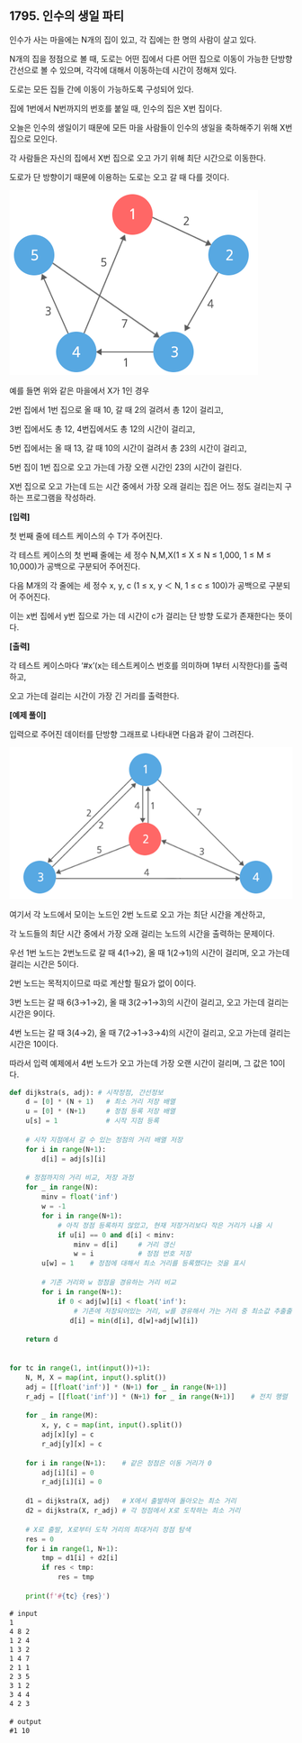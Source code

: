 ## 1795. 인수의 생일 파티

인수가 사는 마을에는 N개의 집이 있고, 각 집에는 한 명의 사람이 살고 있다.

N개의 집을 정점으로 볼 때, 도로는 어떤 집에서 다른 어떤 집으로 이동이 가능한 단방향 간선으로 볼 수 있으며, 각각에 대해서 이동하는데 시간이 정해져 있다.

도로는 모든 집들 간에 이동이 가능하도록 구성되어 있다.

집에 1번에서 N번까지의 번호를 붙일 때, 인수의 집은 X번 집이다.

오늘은 인수의 생일이기 때문에 모든 마을 사람들이 인수의 생일을 축하해주기 위해 X번 집으로 모인다.

각 사람들은 자신의 집에서 X번 집으로 오고 가기 위해 최단 시간으로 이동한다.

도로가 단 방향이기 때문에 이용하는 도로는 오고 갈 때 다를 것이다.

![img](D6.assets/인수생일.jpg)



예를 들면 위와 같은 마을에서 X가 1인 경우

2번 집에서 1번 집으로 올 때 10, 갈 때 2의 걸려서 총 12이 걸리고,

3번 집에서도 총 12, 4번집에서도 총 12의 시간이 걸리고,

5번 집에서는 올 때 13, 갈 때 10의 시간이 걸려서 총 23의 시간이 걸리고,

5번 집이 1번 집으로 오고 가는데 가장 오랜 시간인 23의 시간이 걸린다.

X번 집으로 오고 가는데 드는 시간 중에서 가장 오래 걸리는 집은 어느 정도 걸리는지 구하는 프로그램을 작성하라.


**[입력]**

첫 번째 줄에 테스트 케이스의 수 T가 주어진다.

각 테스트 케이스의 첫 번째 줄에는 세 정수 N,M,X(1 ≤ X ≤ N ≤ 1,000, 1 ≤ M ≤ 10,000)가 공백으로 구분되어 주어진다.

다음 M개의 각 줄에는 세 정수 x, y, c (1 ≤ x, y ＜ N, 1 ≤ c ≤ 100)가 공백으로 구분되어 주어진다.

이는 x번 집에서 y번 집으로 가는 데 시간이 c가 걸리는 단 방향 도로가 존재한다는 뜻이다.


**[출력]**

각 테스트 케이스마다 ‘#x’(x는 테스트케이스 번호를 의미하며 1부터 시작한다)를 출력하고,

오고 가는데 걸리는 시간이 가장 긴 거리를 출력한다.


**[예제 풀이]**

입력으로 주어진 데이터를 단방향 그래프로 나타내면 다음과 같이 그려진다.

![img](D6.assets/인수생일2.jpg)

여기서 각 노드에서 모이는 노드인 2번 노드로 오고 가는 최단 시간을 계산하고,

각 노드들의 최단 시간 중에서 가장 오래 걸리는 노드의 시간을 출력하는 문제이다.

우선 1번 노드는 2번노드로 갈 때 4(1→2), 올 때 1(2→1)의 시간이 걸리며, 오고 가는데 걸리는 시간은 5이다.

2번 노드는 목적지이므로 따로 계산할 필요가 없이 0이다.

3번 노드는 갈 때 6(3→1→2), 올 때 3(2→1→3)의 시간이 걸리고, 오고 가는데 걸리는 시간은 9이다.

4번 노드는 갈 때 3(4→2), 올 때 7(2→1→3→4)의 시간이 걸리고, 오고 가는데 걸리는 시간은 10이다.

따라서 입력 예제에서 4번 노드가 오고 가는데 가장 오랜 시간이 걸리며, 그 값은 10이다.



```python
def dijkstra(s, adj): # 시작정점, 간선정보
    d = [0] * (N + 1)   # 최소 거리 저장 배열
    u = [0] * (N+1)     # 정점 등록 저장 배열
    u[s] = 1            # 시작 지점 등록

    # 시작 지점에서 갈 수 있는 정점의 거리 배열 저장
    for i in range(N+1):
        d[i] = adj[s][i]

    # 정점까지의 거리 비교, 저장 과정
    for _ in range(N):
        minv = float('inf')
        w = -1
        for i in range(N+1):
            # 아직 정점 등록하지 않았고, 현재 저장거리보다 작은 거리가 나올 시
            if u[i] == 0 and d[i] < minv:
                minv = d[i]     # 거리 갱신
                w = i           # 정점 번호 저장
        u[w] = 1    # 정점에 대해서 최소 거리를 등록했다는 것을 표시

        # 기존 거리와 w 정점을 경유하는 거리 비교
        for i in range(N+1):
            if 0 < adj[w][i] < float('inf'):
                # 기존에 저장되어있는 거리, w를 경유해서 가는 거리 중 최소값 추출출
               d[i] = min(d[i], d[w]+adj[w][i])

    return d


for tc in range(1, int(input())+1):
    N, M, X = map(int, input().split())
    adj = [[float('inf')] * (N+1) for _ in range(N+1)]
    r_adj = [[float('inf')] * (N+1) for _ in range(N+1)]    # 전치 행렬

    for _ in range(M):
        x, y, c = map(int, input().split())
        adj[x][y] = c
        r_adj[y][x] = c

    for i in range(N+1):    # 같은 정점은 이동 거리가 0
        adj[i][i] = 0
        r_adj[i][i] = 0

    d1 = dijkstra(X, adj)   # X에서 출발하여 돌아오는 최소 거리 
    d2 = dijkstra(X, r_adj) # 각 정점에서 X로 도착하는 최소 거리
    
    # X로 출발, X로부터 도착 거리의 최대거리 정점 탐색
    res = 0
    for i in range(1, N+1):
        tmp = d1[i] + d2[i]
        if res < tmp:
            res = tmp

    print(f'#{tc} {res}')
```

```
# input
1
4 8 2
1 2 4
1 3 2
1 4 7
2 1 1
2 3 5
3 1 2
3 4 4
4 2 3

# output
#1 10
```

